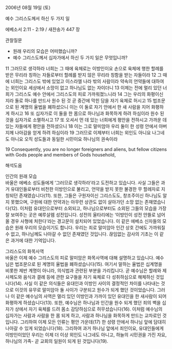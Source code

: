 2006년 08월 19일 (토)

예수 그리스도께서 하신 두 가지 일



에베소서 2:11 - 2:19 / 새찬송가 447 장


관찰질문
- 원래 우리의 모습은 어떠했습니까?
- 예수 그리스도께서 십자가에서 하신 두 가지 일은 무엇입니까? 

11 그러므로 생각하라 너희는 그 때에 육체로는 이방인이요 손으로 육체에 행한 할례를 받은 무리라 칭하는 자들로부터 할례를 받지 않은 무리라 칭함을 받는 자들이라 12 그 때에 너희는 그리스도 밖에 있었고 이스라엘 나라 밖의 사람이라 약속의 언약들에 대하여는 외인이요 세상에서 소망이 없고 하나님도 없는 자이더니 13 이제는 전에 멀리 있던 너희가 그리스도 예수 안에서 그리스도의 피로 가까워졌느니라 14 그는 우리의 화평이신지라 둘로 하나를 만드사 원수 된 것 곧 중간에 막힌 담을 자기 육체로 허시고 15 법조문으로 된 계명의 율법을 폐하셨으니 이는 이 둘로 자기 안에서 한 새 사람을 지어 화평하게 하시고 16 또 십자가로 이 둘을 한 몸으로 하나님과 화목하게 하려 하심이라 원수 된 것을 십자가로 소멸하시고 17 또 오셔서 먼 데 있는 너희에게 평안을 전하시고 가까운 데 있는 자들에게 평안을 전하셨으니 18 이는 그로 말미암아 우리 둘이 한 성령 안에서 아버지께 나아감을 얻게 하려 하심이라 19 그러므로 이제부터 너희는 외인도 아니요 나그네도 아니요 오직 성도들과 동일한 시민이요 하나님의 권속이라

19  Consequently, you are no longer foreigners and aliens, but fellow citizens with Gods people and members of Gods household,

해석도움





인간의 원래 모습  
바울은 에베소 성도들에게 ‘그러므로 생각하라’라고 도전하고 있습니다. 사실 그들은 과거 유대인들로부터 비천한 이방인으로 불리고, 언약을 받지 못한 불경한 무 할례자로 지칭되던 존재였습니다(11). 또한, 그들은 구원자이신 그리스도도, 창조주이신 하나님도 알지 못했으며, 구원에 대한 언약과는 아무런 상관도 없이 살아가던 소망 없는 존재였습니다(12). 이처럼 유대인으로부터 소외되고, 하나님으로부터도 소외된 그들의 모습을 가장 잘 보여주는 곳은 예루살렘 성전입니다. 성전의 울타리에는 ‘이방인이 성전 안뜰로 넘어올 경우 사형에 처한다’라는 경고문이 설치되어 있었습니다. 이 같은 에베소 신자들의 모습은 원래 우리의 모습이기도 합니다. 우리는 죄로 말미암아 인간 상호 간에도 가까워질 수 없고, 하나님께도 나아갈 수 없던 존재였던 것입니다.  끊임없는 감사의 기초는 이 같은 과거에 대한 기억입니다.  

그리스도의 화목사역  
바울은 이제 예수 그리스도의 피로 말미암은 화목사역에 대해 설명하고 있습니다. 예수님은 법조문으로 된 계명의 율법을 폐하셨습니다(15). 여기서 말하는 율법은 십계명을 비롯한 제반 계명이 아니라, 의식법과 관련된 부분을 가리킵니다. 곧 예수님은 할례와 제사제도와 음식과 결례 등에 관한 요구들을 자기 육체로 다 성취하심으로 해체하신 것입니다(14). 사실 이 같은 의식들은 유대인과 이방인 사이의 결정적인 차이를 나타내는 것으로 이것의 유무로 말미암아 둘 사이가 구분되고 원수가 되게 했던 것이었습니다. 그러나 이 같은 예수님의 사역은 멀리 있던 이방인과 가까이 있던 유대인을 한 새사람이 되어 화평하게 하셨습니다(13). 또한, 예수님은 하나님과 인간을 원수 되게 했던 죄의 벽을 십자가 상에서 자기 육체를 드려 몸소 감당하심으로 허무셨습니다(16). 이처럼 예수님의 십자가는 사람과 사람을 한 몸 되게 하고, 사람과 하나님을 화목하게 만드는 교차로인 것입니다. 그리하여 이제 모든 인류는 평안 가운데(17) 한 성령 안에서 하나님 앞에 담대히 나아갈 수 있게 되었습니다(18). 그리하여 과거 하나님 앞에서 죄인이요, 유대인들에게 이방인이었던 우리는 이제 더 이상 외인도 나그네도 아니고, 하늘의 시민권을 가진 자요, 하나님의 가족- 곧 교회의 일원이 되게 된 것입니다(19).